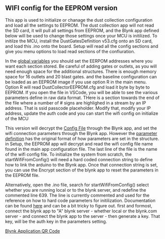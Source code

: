 ## WIFI config for the EEPROM version ##

This app is used to initialize or chanage the dust collection configuration and load all the settings to EEPROM.   The dust collection app will not read the SD card, it will pull all settings from EEPROM, and the Blynk app defined below will be used to change those settings once your MCU is initilized.   To initilze the MCU, install the DustGatesDefinition v53.cfg onto an SD card, and load this .ino onto the board.   Setup will read all the config sections and give you menu options to load read sections of the confiuration.   

In the [global variables](https://github.com/cwiegert/DustCollectionEEPROM/blob/main/DustCollection_v60_10_10_2021/EEPROM_Writer_DustCollector/DustCollectorGlobals.h) you should set the EERPOM addresses where you want each section stored.   Be careful of adding gates or outlets, as you will need enough space for the additional structures.   There is enough memory space for 16 outlets and 20 blast gates.  and the baseline configuration can be loaded as an EEPROM image if you use option R in the main menu.   Option R will read DustCollectorEEPROM.cfg and load it byte by byte to EEPROM.   If you open the file in VSCode, you will be able to see the various parameters define in raw data format.   THere is a section towards the end of the file where a number of # signs are highlighed in a stream by an IP address.   That is ssid passcode placeholder.  Modify that, modify your IP address, update the auth code and you can start the wifi config on initialize of the MCU


This version will decrypt the [Config File](https://github.com/cwiegert/DustCollectionEEPROM/blob/main/DustCollection_v60_10_10_2021/EEPROM_Writer_DustCollector/DustWifi%20v53.cfg) through the Blynk app, and set the wifi connection parameters through the Blynk app.   However the [parameter definition](https://github.com/cwiegert/DustCollectionEEPROM/blob/main/DustCollection_v60_10_10_2021/DustWifi%20v53%20--%20keep%20this%20around%20for%20restore.cfg) has the original format of how parameters are set in the structure.    in Setup, the EEPROM app will decrypt and read the wifi config file name found in the main app configuration file.   The last line of the file is the name of the wifi config file.   To initialize the system from scratch, the startWifiFromConfig() will need a hard coded connection string to define how to link the arduino to the Blynk app.  Once that connection string is set, you can use the Encrypt section of the blynk app to reset the parameters in the EEPROM file.    

Alternatively, open the .ino file, search for startWifiFromConfig() select whether you are running local or to the blynk server, and redefine the commented line 639.   The line is currently commented and used for the reference on how to hard code parameters for initilization.   Documentation can be found [here](http://docs.blynk.cc/#getting-started-getting-started-with-the-blynk-app) and can be a bit tricky to figure out.   first and formost, connect the blynk app to "A" blynk server - whether local or the blynk.com server - and connect the blynk app to the server - then generate a key.   That key, will be the auth key in the parameters setting.

[Blynk Application QR Code](https://github.com/cwiegert/DustCollectionEEPROM/blob/main/DustCollection_v60_10_10_2021/BlynkApplication.jpeg)



